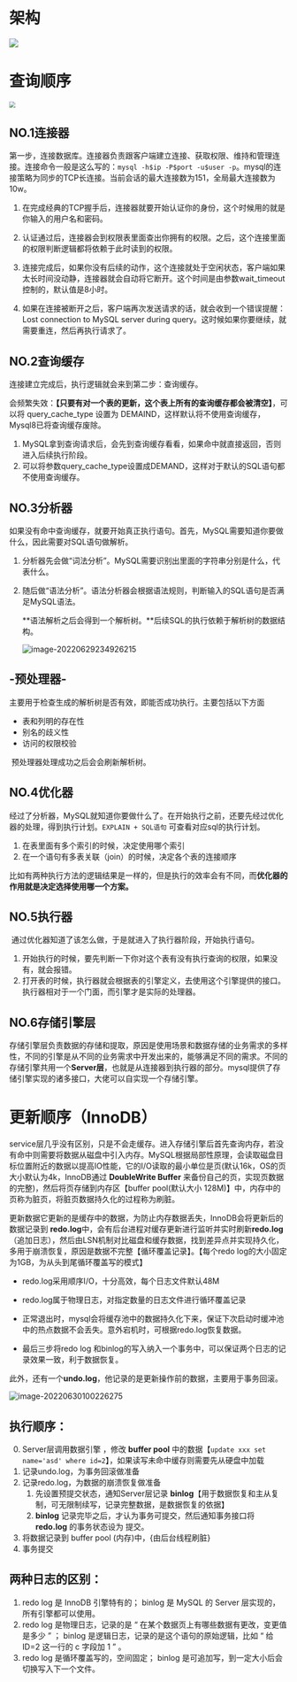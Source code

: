 # 架构

![](https://lizhuo-file.oss-cn-hangzhou.aliyuncs.com/img/Snipaste_2022-05-29_21-22-00.png)

# 查询顺序

<img src="https://lizhuo-file.oss-cn-hangzhou.aliyuncs.com/img/Snipaste_2022-05-29_21-43-13.png" style="zoom:67%;" />

## NO.1连接器

第一步，连接数据库。连接器负责跟客户端建立连接、获取权限、维持和管理连接。连接命令一般是这么写的：`mysql -h$ip -P$port -u$user -p`。mysql的连接策略为同步的TCP长连接。当前会话的最大连接数为151，全局最大连接数为10w。

1. 在完成经典的TCP握手后，连接器就要开始认证你的身份，这个时候用的就是你输入的用户名和密码。
2. 认证通过后，连接器会到权限表里面查出你拥有的权限。之后，这个连接里面的权限判断逻辑都将依赖于此时读到的权限。

3. 连接完成后，如果你没有后续的动作，这个连接就处于空闲状态，客户端如果太长时间没动静，连接器就会自动将它断开。这个时间是由参数wait_timeout控制的，默认值是8小时。
4. 如果在连接被断开之后，客户端再次发送请求的话，就会收到一个错误提醒： Lost connection to MySQL server during query。这时候如果你要继续，就需要重连，然后再执行请求了。

## NO.2查询缓存

连接建立完成后，执行逻辑就会来到第二步：查询缓存。

会频繁失效：**【只要有对一个表的更新，这个表上所有的查询缓存都会被清空】**，可以将 query_cache_type 设置为 DEMAIND，这样默认将不使用查询缓存，Mysql8已将查询缓存废除。

1. MySQL拿到查询请求后，会先到查询缓存看看，如果命中就直接返回，否则进入后续执行阶段。
2. 可以将参数query_cache_type设置成DEMAND，这样对于默认的SQL语句都不使用查询缓存。

## NO.3分析器

如果没有命中查询缓存，就要开始真正执行语句。首先，MySQL需要知道你要做什么，因此需要对SQL语句做解析。

1. 分析器先会做“词法分析”。MySQL需要识别出里面的字符串分别是什么，代表什么。

2. 随后做“语法分析”。语法分析器会根据语法规则，判断输入的SQL语句是否满足MySQL语法。

   **语法解析之后会得到一个解析树。**后续SQL的执行依赖于解析树的数据结构。

   ![image-20220629234926215](https://lizhuo-file.oss-cn-hangzhou.aliyuncs.com/img/image-20220629234926215.png)

## **-预处理器-**

​		主要用于检查生成的解析树是否有效，即能否成功执行。主要包括以下方面

+ 表和列明的存在性
+ 别名的歧义性
+ 访问的权限校验

​		预处理器处理成功之后会会刷新解析树。

## NO.4优化器

​		经过了分析器，MySQL就知道你要做什么了。在开始执行之前，还要先经过优化器的处理，得到执行计划。`EXPLAIN + SQL语句` 可查看对应sql的执行计划。

1. 在表里面有多个索引的时候，决定使用哪个索引
2. 在一个语句有多表关联（join）的时候，决定各个表的连接顺序

​		比如有两种执行方法的逻辑结果是一样的，但是执行的效率会有不同，而**优化器的作用就是决定选择使用哪一个方案。**

## NO.5执行器

​		通过优化器知道了该怎么做，于是就进入了执行器阶段，开始执行语句。

1. 开始执行的时候，要先判断一下你对这个表有没有执行查询的权限，如果没有，就会报错。
2. 打开表的时候，执行器就会根据表的引擎定义，去使用这个引擎提供的接口。执行器相对于一个门面，而引擎才是实际的处理器。

## NO.6存储引擎层

​		存储引擎层负责数据的存储和提取，原因是使用场景和数据存储的业务需求的多样性，不同的引擎是从不同的业务需求中开发出来的，能够满足不同的需求。不同的存储引擎共用一个**Server层**，也就是从连接器到执行器的部分。mysql提供了存储引擎实现的诸多接口，大佬可以自实现一个存储引擎。



# 更新顺序（InnoDB）

​		service层几乎没有区别，只是不会走缓存。进入存储引擎后首先查询内存，若没有命中则需要将数据从磁盘中引入内存。MySQL根据局部性原理，会读取磁盘目标位置附近的数据以提高IO性能，它的I/O读取的最小单位是页(默认16k，OS的页大小默认为4k，InnoDB通过 **DoubleWrite Buffer** 来备份自己的页，实现页数据的完整)，然后将页存储到内存区【buffer pool(默认大小 128M)】中，内存中的页称为脏页，将脏页数据持久化的过程称为刷脏。 

​		更新数据它更新的是缓存中的数据，为防止内存数据丢失，InnoDB会将更新后的数据记录到 **redo.log**中，会有后台进程对缓存更新进行监听并实时刷新**redo.log**（追加日志），然后由LSN机制对比磁盘和缓存数据，找到差异点并实现持久化，多用于崩溃恢复，原因是数据不完整【循环覆盖记录】。【每个redo log的大小固定为1GB，为从头到尾循环覆盖写的模式】

+ redo.log采用顺序I/O，十分高效，每个日志文件默认48M	
+ redo.log属于物理日志，对指定数量的日志文件进行循环覆盖记录

+ 正常退出时，mysql会将缓存池中的数据持久化下来，保证下次启动时缓冲池中的热点数据不会丢失。意外宕机时，可根据redo.log恢复数据。
+ 最后三步将redo log 和binlog的写入纳入一个事务中，可以保证两个日志的记录效果一致，利于数据恢复。

​		此外，还有一个**undo.log**，他记录的是更新操作前的数据，主要用于事务回滚。

![image-20220630100226275](https://lizhuo-file.oss-cn-hangzhou.aliyuncs.com/img/image-20220630100226275.png)

## **执行顺序：**

0. Server层调用数据引擎 ，修改 **buffer pool** 中的数据【`update xxx set name='asd' where id=2`】，如果读写未命中缓存则需要先从硬盘中加载
1. 记录undo.log，为事务回滚做准备
2. 记录redo.log，为数据的崩溃恢复做准备
   1. 先设置预提交状态，通知Server层记录 **binlog**【用于数据恢复和主从复制，可无限制续写，记录完整数据，是数据恢复的依据】
   2. **binlog** 记录完毕之后，才认为事务可提交，然后通知事务接口将 **redo.log** 的事务状态设为 提交。
3. 将数据记录到 buffer pool (内存)中，{由后台线程刷脏}
4. 事务提交

## 两种日志的区别：

1. redo log 是 InnoDB 引擎特有的； binlog 是 MySQL 的 Server 层实现的，所有引擎都可以使用。
2. redo log 是物理日志，记录的是 “ 在某个数据页上有哪些数据有更改，变更值是多少 ” ； binlog 是逻辑日志，记录的是这个语句的原始逻辑，比如 “ 给 ID=2 这一行的 c 字段加 1 ” 。
3. redo log 是循环覆盖写的，空间固定； binlog 是可追加写，到一定大小后会切换写入下一个文件。 

